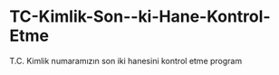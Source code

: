 # TC-Kimlik-Son--ki-Hane-Kontrol-Etme
T.C. Kimlik numaramızın son iki hanesini kontrol etme program
